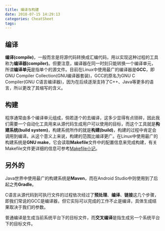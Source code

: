 ```yaml
---
title: 编译与构建
date: 2018-07-15 14:29:13
categories: CheatSheet
tags:
---
```


## 编译
**编译(compile)**，一般而言是将源代码转换成汇编代码，用以实现这种过程的工具称为**编译器(compiler)**。但要注意，编译器在同一时刻只能转换一个编译单元，所谓**编译单元**是指单个的源文件。目前在Linux中使用最广的编译器是**GCC**，即GNU Compiler Collection(GNU编译器套装)，GCC的原名为GNU C Compiler(GNU C语言编译器)，因为在后续逐渐支持了C++、Java等更多的语言，所以更改了其缩写的含义。

## 构建
程序通常由多个编译单元组成，倘若逐个的去编译，这多少显得有点琐碎，因此我们需要一个自动化工具用来从源代码生成用户可以使用的目标，而这个工具就是**构建系统(build system)**，构建系统所作的就是**构建(build)**，构建的过程中肯定会调用到编译。从这个意义上来说，构建的范围比编译更广。在Linux中使用最广的构建系统是**GNU make**，它会读取**Makefile**文件中的配置信息来完成构建，有关Makefile文件更详细的信息可参考[Makefile小记](http://howiezhao.github.io/2019/04/18/makefile/)。

## 另外的

Java世界中使用最广的构建系统是**Maven**，而在Android Studio中则使用到了后起之秀**Gradle**。

C语言从源代码到可执行文件的过程依次经过了**预处理**、**编译**、**链接**这几个步骤，即我们常说的GCC是编译器，但它实际可以完成的工作不止是编译，具体生成结果取决于我们的参数。

普通编译是生成当前系统平台下的目标文件，而**交叉编译**是指生成另一个系统平台下的目标文件。